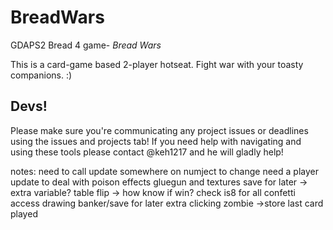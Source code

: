 # **BreadWars**
GDAPS2 Bread 4 game- *Bread Wars*

This is a card-game based 2-player hotseat. Fight war with your toasty companions. :)

## **Devs!**
Please make sure you're communicating any project issues or deadlines using the issues and projects tab!
If you need help with navigating and using these tools please contact @keh1217 and he will gladly help!


notes:
need to call update somewhere on numject to change
need a player update to deal with poison effects
gluegun and textures
save for later -> extra variable?
table flip -> how know if win?
check is8 for all
confetti access drawing
banker/save for later extra clicking
zombie ->store last card played